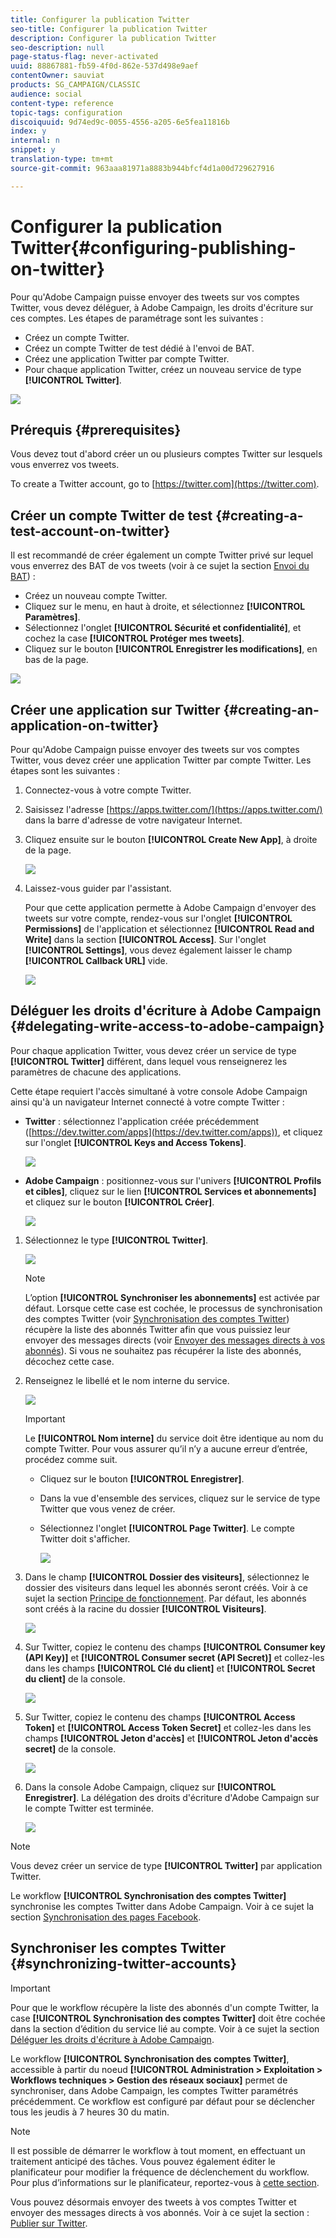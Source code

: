 ```yaml
---
title: Configurer la publication Twitter
seo-title: Configurer la publication Twitter
description: Configurer la publication Twitter
seo-description: null
page-status-flag: never-activated
uuid: 88867881-fb59-4f0d-862e-537d498e9aef
contentOwner: sauviat
products: SG_CAMPAIGN/CLASSIC
audience: social
content-type: reference
topic-tags: configuration
discoiquuid: 9d74ed9c-0055-4556-a205-6e5fea11816b
index: y
internal: n
snippet: y
translation-type: tm+mt
source-git-commit: 963aaa81971a8883b944bfcf4d1a00d729627916

---
```



# Configurer la publication Twitter{#configuring-publishing-on-twitter}

Pour qu&#39;Adobe Campaign puisse envoyer des tweets sur vos comptes Twitter, vous devez déléguer, à Adobe Campaign, les droits d&#39;écriture sur ces comptes. Les étapes de paramétrage sont les suivantes :

* Créez un compte Twitter.
* Créez un compte Twitter de test dédié à l&#39;envoi de BAT.
* Créez une application Twitter par compte Twitter.
* Pour chaque application Twitter, créez un nouveau service de type **[!UICONTROL Twitter]**.

![](assets/social_diagram_twitter_service.png)

## Prérequis {#prerequisites}

Vous devez tout d&#39;abord créer un ou plusieurs comptes Twitter sur lesquels vous enverrez vos tweets.

To create a Twitter account, go to [https://twitter.com](https://twitter.com).

## Créer un compte Twitter de test {#creating-a-test-account-on-twitter}

Il est recommandé de créer également un compte Twitter privé sur lequel vous enverrez des BAT de vos tweets (voir à ce sujet la section [Envoi du BAT](../../social/using/publishing-on-twitter.md#sending-the-proof)) :

* Créez un nouveau compte Twitter.
* Cliquez sur le menu, en haut à droite, et sélectionnez **[!UICONTROL Paramètres]**.
* Sélectionnez l&#39;onglet **[!UICONTROL Sécurité et confidentialité]**, et cochez la case **[!UICONTROL Protéger mes tweets]**.
* Cliquez sur le bouton **[!UICONTROL Enregistrer les modifications]**, en bas de la page.

![](assets/social_twitter_test_page.png)

## Créer une application sur Twitter {#creating-an-application-on-twitter}

Pour qu&#39;Adobe Campaign puisse envoyer des tweets sur vos comptes Twitter, vous devez créer une application Twitter par compte Twitter. Les étapes sont les suivantes :

1. Connectez-vous à votre compte Twitter.
1. Saisissez l&#39;adresse [https://apps.twitter.com/](https://apps.twitter.com/) dans la barre d&#39;adresse de votre navigateur Internet.
1. Cliquez ensuite sur le bouton **[!UICONTROL Create New App]**, à droite de la page.

   ![](assets/social_create_twitter_app_001.png)

1. Laissez-vous guider par l&#39;assistant.

   Pour que cette application permette à Adobe Campaign d&#39;envoyer des tweets sur votre compte, rendez-vous sur l&#39;onglet **[!UICONTROL Permissions]** de l&#39;application et sélectionnez **[!UICONTROL Read and Write]** dans la section **[!UICONTROL Access]**. Sur l&#39;onglet **[!UICONTROL Settings]**, vous devez également laisser le champ **[!UICONTROL Callback URL]** vide.

   ![](assets/social_create_twitter_app_002.png)

## Déléguer les droits d&#39;écriture à Adobe Campaign {#delegating-write-access-to-adobe-campaign}

Pour chaque application Twitter, vous devez créer un service de type **[!UICONTROL Twitter]** différent, dans lequel vous renseignerez les paramètres de chacune des applications.

Cette étape requiert l&#39;accès simultané à votre console Adobe Campaign ainsi qu&#39;à un navigateur Internet connecté à votre compte Twitter :

* **Twitter** : sélectionnez l&#39;application créée précédemment ([https://dev.twitter.com/apps](https://dev.twitter.com/apps)), et cliquez sur l&#39;onglet **[!UICONTROL Keys and Access Tokens]**.

   ![](assets/social_twitter_service_002.png)

* **Adobe Campaign** : positionnez-vous sur l&#39;univers **[!UICONTROL Profils et cibles]**, cliquez sur le lien **[!UICONTROL Services et abonnements]** et cliquez sur le bouton **[!UICONTROL Créer]**.

   ![](assets/social_twitter_service_007.png)

1. Sélectionnez le type **[!UICONTROL Twitter]**.

   ![](assets/social_twitter_service_008.png)

   >[!NOTE]
   >
   >L’option **[!UICONTROL Synchroniser les abonnements]** est activée par défaut. Lorsque cette case est cochée, le processus de synchronisation des comptes Twitter (voir [Synchronisation des comptes Twitter](#synchronizing-twitter-accounts)) récupère la liste des abonnés Twitter afin que vous puissiez leur envoyer des messages directs (voir [Envoyer des messages directs à vos abonnés](../../social/using/publishing-on-twitter.md#sending-direct-messages-to-subscribers)). Si vous ne souhaitez pas récupérer la liste des abonnés, décochez cette case.

1. Renseignez le libellé et le nom interne du service.

   ![](assets/social_twitter_service_009.png)

   >[!IMPORTANT]
   >
   >Le **[!UICONTROL Nom interne]** du service doit être identique au nom du compte Twitter. Pour vous assurer qu’il n’y a aucune erreur d’entrée, procédez comme suit.

   * Cliquez sur le bouton **[!UICONTROL Enregistrer]**.
   * Dans la vue d&#39;ensemble des services, cliquez sur le service de type Twitter que vous venez de créer.
   * Sélectionnez l&#39;onglet **[!UICONTROL Page Twitter]**. Le compte Twitter doit s&#39;afficher.

      ![](assets/social_twitter_service_010.png)

1. Dans le champ **[!UICONTROL Dossier des visiteurs]**, sélectionnez le dossier des visiteurs dans lequel les abonnés seront créés. Voir à ce sujet la section [Principe de fonctionnement](../../social/using/publishing-on-twitter.md#operating-principle). Par défaut, les abonnés sont créés à la racine du dossier **[!UICONTROL Visiteurs]**.

   ![](assets/social_twitter_service_010_b.png)

1. Sur Twitter, copiez le contenu des champs **[!UICONTROL Consumer key (API Key)]** et **[!UICONTROL Consumer secret (API Secret)]** et collez-les dans les champs **[!UICONTROL Clé du client]** et **[!UICONTROL Secret du client]** de la console.

   ![](assets/social_twitter_service_012.png)

1. Sur Twitter, copiez le contenu des champs **[!UICONTROL Access Token]** et **[!UICONTROL Access Token Secret]** et collez-les dans les champs **[!UICONTROL Jeton d&#39;accès]** et **[!UICONTROL Jeton d&#39;accès secret]** de la console.

   ![](assets/social_twitter_service_013.png)

1. Dans la console Adobe Campaign, cliquez sur **[!UICONTROL Enregistrer]**. La délégation des droits d&#39;écriture d&#39;Adobe Campaign sur le compte Twitter est terminée.

   ![](assets/social_twitter_service_014.png)

>[!NOTE]
>
>Vous devez créer un service de type **[!UICONTROL Twitter]** par application Twitter.

Le workflow **[!UICONTROL Synchronisation des comptes Twitter]** synchronise les comptes Twitter dans Adobe Campaign. Voir à ce sujet la section [Synchronisation des pages Facebook](../../social/using/publishing-on-facebook-walls.md#synchronizing-facebook-pages).

## Synchroniser les comptes Twitter {#synchronizing-twitter-accounts}

>[!IMPORTANT]
>
>Pour que le workflow récupère la liste des abonnés d&#39;un compte Twitter, la case **[!UICONTROL Synchronisation des comptes Twitter]** doit être cochée dans la section d’édition du service lié au compte. Voir à ce sujet la section [Déléguer les droits d&#39;écriture à Adobe Campaign](#delegating-write-access-to-adobe-campaign).

Le workflow **[!UICONTROL Synchronisation des comptes Twitter]**, accessible à partir du noeud **[!UICONTROL Administration > Exploitation > Workflows techniques > Gestion des réseaux sociaux]** permet de synchroniser, dans Adobe Campaign, les comptes Twitter paramétrés précédemment. Ce workflow est configuré par défaut pour se déclencher tous les jeudis à 7 heures 30 du matin.

>[!NOTE]
>
>Il est possible de démarrer le workflow à tout moment, en effectuant un traitement anticipé des tâches. Vous pouvez également éditer le planificateur pour modifier la fréquence de déclenchement du workflow. Pour plus d’informations sur le planificateur, reportez-vous à [cette section](../../workflow/using/scheduler.md).

Vous pouvez désormais envoyer des tweets à vos comptes Twitter et envoyer des messages directs à vos abonnés. Voir à ce sujet la section : [Publier sur Twitter](../../social/using/publishing-on-twitter.md).

